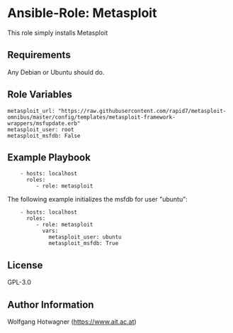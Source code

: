 Ansible-Role: Metasploit
========================

This role simply installs Metasploit


Requirements
------------

Any Debian or Ubuntu should do.

Role Variables
--------------

```
metasploit_url: "https://raw.githubusercontent.com/rapid7/metasploit-omnibus/master/config/templates/metasploit-framework-wrappers/msfupdate.erb"
metasploit_user: root
metasploit_msfdb: False
```

Example Playbook
----------------

```
    - hosts: localhost
      roles:
         - role: metasploit
```

The following example initializes the msfdb for user "ubuntu":

```
    - hosts: localhost
      roles:
         - role: metasploit
           vars:
             metasploit_user: ubuntu
             metasploit_msfdb: True
```


License
-------

GPL-3.0

Author Information
------------------

Wolfgang Hotwagner (https://www.ait.ac.at)

